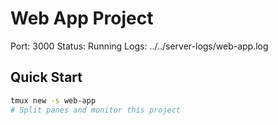 # Web App Project

Port: 3000
Status: Running
Logs: ../../server-logs/web-app.log

## Quick Start
```bash
tmux new -s web-app
# Split panes and monitor this project
```